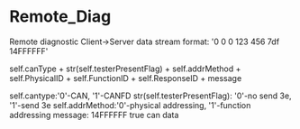 # Remote_Diag
Remote diagnostic
Client->Server
data stream format:
'0 0 0 123 456 7df 14FFFFFF'

self.canType + str(self.testerPresentFlag) + self.addrMethod + self.PhysicalID + self.FunctionID + self.ResponseID + message

self.cantype:'0'-CAN, '1'-CANFD
str(self.testerPresentFlag): '0'-no send 3e, '1'-send 3e
self.addrMethod:'0'-physical addressing, '1'-function addressing
message: 14FFFFFF true can data
